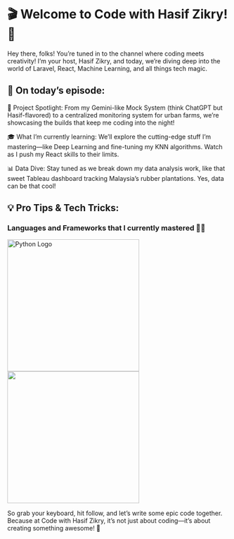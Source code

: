 # 🎬 Welcome to Code with Hasif Zikry! 🎥
Hey there, folks! You’re tuned in to the channel where coding meets creativity! I’m your host, Hasif Zikry, and today, we’re diving deep into the world of Laravel, React, Machine Learning, and all things tech magic.

## 🔧 On today’s episode:
🚀 Project Spotlight: From my Gemini-like Mock System (think ChatGPT but Hasif-flavored) to a centralized monitoring system for urban farms, we’re showcasing the builds that keep me coding into the night!

🎓 What I’m currently learning: We’ll explore the cutting-edge stuff I’m mastering—like Deep Learning and fine-tuning my KNN algorithms. Watch as I push my React skills to their limits.

📊 Data Dive: Stay tuned as we break down my data analysis work, like that sweet Tableau dashboard tracking Malaysia’s rubber plantations. Yes, data can be that cool!

## 💡 Pro Tips & Tech Tricks:

### Languages and Frameworks that I currently mastered 💪🏻
<img src="https://upload.wikimedia.org/wikipedia/commons/thumb/c/c3/Python-logo-notext.svg/1200px-Python-logo-notext.svg.png" alt="Python Logo" width="300" />
<img src="https://upload.wikimedia.org/wikipedia/commons/thumb/9/9a/Laravel.svg/1200px-Laravel.svg.png" width="300" />
  


So grab your keyboard, hit follow, and let’s write some epic code together. Because at Code with Hasif Zikry, it’s not just about coding—it’s about creating something awesome! 🎉



